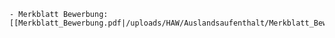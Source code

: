 

    - Merkblatt Bewerbung: [[Merkblatt_Bewerbung.pdf|/uploads/HAW/Auslandsaufenthalt/Merkblatt_Bewerbung.pdf]]

